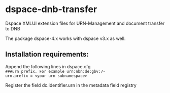 dspace-dnb-transfer
===================

Dspace XMLUI extension files for URN-Management and document transfer to DNB

The package dspace-4.x works with dspace v3.x as well.

Installation requirements:
--------------------------

<p>Append the following lines in dspace.cfg<br />
<code>###urn prefix. For example urn:nbn:de:gbv:7-</code><br />
<code>urn.prefix = &lt;your urn subnamespace&gt;</code>
</p>


<p>Register the field dc.identifier.urn in the metadata field registry</p>
